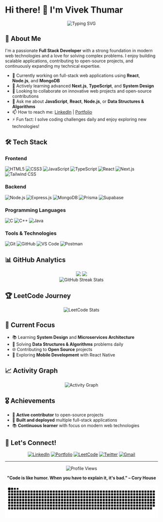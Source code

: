 # Hi there! 👋 I'm Vivek Thumar

<div align="center">
  <img src="https://readme-typing-svg.herokuapp.com?font=Fira+Code&size=30&duration=3000&pause=1000&color=0891B2&center=true&vCenter=true&width=600&lines=Full+Stack+Developer;Problem+Solver;Tech+Enthusiast;Always+Learning" alt="Typing SVG" />
</div>

## 🚀 About Me

I'm a passionate **Full Stack Developer** with a strong foundation in modern web technologies and a love for solving complex problems. I enjoy building scalable applications, contributing to open-source projects, and continuously expanding my technical expertise.

- 🔭 Currently working on full-stack web applications using **React**, **Node.js**, and **MongoDB**
- 🌱 Actively learning advanced **Next.js**, **TypeScript**, and **System Design**
- 👯 Looking to collaborate on innovative web projects and open-source contributions
- 💬 Ask me about **JavaScript**, **React**, **Node.js**, or **Data Structures & Algorithms**
- 📫 How to reach me: [LinkedIn](https://www.linkedin.com/in/mrvivekthumar) | [Portfolio](https://vivekthumar.vercel.app/)
- ⚡ Fun fact: I solve coding challenges daily and enjoy exploring new technologies!

## 🛠️ Tech Stack

### Frontend
![HTML5](https://img.shields.io/badge/HTML5-E34F26?style=for-the-badge&logo=html5&logoColor=white)
![CSS3](https://img.shields.io/badge/CSS3-1572B6?style=for-the-badge&logo=css3&logoColor=white)
![JavaScript](https://img.shields.io/badge/JavaScript-F7DF1E?style=for-the-badge&logo=javascript&logoColor=black)
![TypeScript](https://img.shields.io/badge/TypeScript-3178C6?style=for-the-badge&logo=typescript&logoColor=white)
![React](https://img.shields.io/badge/React-61DAFB?style=for-the-badge&logo=react&logoColor=black)
![Next.js](https://img.shields.io/badge/Next.js-000000?style=for-the-badge&logo=nextdotjs&logoColor=white)
![Tailwind CSS](https://img.shields.io/badge/Tailwind_CSS-38B2AC?style=for-the-badge&logo=tailwind-css&logoColor=white)

### Backend
![Node.js](https://img.shields.io/badge/Node.js-339933?style=for-the-badge&logo=nodedotjs&logoColor=white)
![Express.js](https://img.shields.io/badge/Express.js-000000?style=for-the-badge&logo=express&logoColor=white)
![MongoDB](https://img.shields.io/badge/MongoDB-47A248?style=for-the-badge&logo=mongodb&logoColor=white)
![Prisma](https://img.shields.io/badge/Prisma-2D3748?style=for-the-badge&logo=prisma&logoColor=white)
![Supabase](https://img.shields.io/badge/Supabase-3ECF8E?style=for-the-badge&logo=supabase&logoColor=white)

### Programming Languages
![C](https://img.shields.io/badge/C-A8B9CC?style=for-the-badge&logo=c&logoColor=black)
![C++](https://img.shields.io/badge/C++-00599C?style=for-the-badge&logo=c%2B%2B&logoColor=white)
![Java](https://img.shields.io/badge/Java-ED8B00?style=for-the-badge&logo=openjdk&logoColor=white)

### Tools & Technologies
![Git](https://img.shields.io/badge/Git-F05032?style=for-the-badge&logo=git&logoColor=white)
![GitHub](https://img.shields.io/badge/GitHub-181717?style=for-the-badge&logo=github&logoColor=white)
![VS Code](https://img.shields.io/badge/VS_Code-007ACC?style=for-the-badge&logo=visual-studio-code&logoColor=white)
![Postman](https://img.shields.io/badge/Postman-FF6C37?style=for-the-badge&logo=postman&logoColor=white)

## 📊 GitHub Analytics

<div align="center">
  <img height="180em" src="https://github-readme-stats.vercel.app/api?username=mrvivekthumar&show_icons=true&theme=tokyonight&include_all_commits=true&count_private=true"/>
  <img height="180em" src="https://github-readme-stats.vercel.app/api/top-langs/?username=mrvivekthumar&layout=compact&langs_count=8&theme=tokyonight"/>
</div>

<div align="center">
  <img src="https://github-readme-streak-stats.herokuapp.com/?user=mrvivekthumar&theme=tokyonight" alt="GitHub Streak Stats"/>
</div>

## 🏆 LeetCode Journey

<div align="center">
  <img src="https://leetcard.jacoblin.cool/mrvivekthumar?theme=unicorn&font=Karma&ext=heatmap" alt="LeetCode Stats"/>
</div>

## 🎯 Current Focus

- 📚 Learning **System Design** and **Microservices Architecture**
- 🧠 Solving **Data Structures & Algorithms** problems daily
- 🌐 Contributing to **Open Source** projects
- 📱 Exploring **Mobile Development** with React Native

## 📈 Activity Graph

<div align="center">
  <img src="https://github-readme-activity-graph.vercel.app/graph?username=mrvivekthumar&theme=tokyo-night&hide_border=true&area=true" alt="Activity Graph"/>
</div>

## 🎖️ Achievements

- 🌟 **Active contributor** to open-source projects
- 🚀 **Built and deployed** multiple full-stack applications
- 📚 **Continuous learner** with focus on modern web technologies

## 🤝 Let's Connect!

<div align="center">
  
[![LinkedIn](https://img.shields.io/badge/LinkedIn-0A66C2?style=for-the-badge&logo=linkedin&logoColor=white)](https://www.linkedin.com/in/mrvivekthumar)
[![Portfolio](https://img.shields.io/badge/Portfolio-FF5722?style=for-the-badge&logo=google-chrome&logoColor=white)](https://vivekthumar.vercel.app/)
[![LeetCode](https://img.shields.io/badge/LeetCode-FFA116?style=for-the-badge&logo=leetcode&logoColor=white)](https://leetcode.com/mrvivekthumar)
[![Twitter](https://img.shields.io/badge/Twitter-1DA1F2?style=for-the-badge&logo=twitter&logoColor=white)](https://twitter.com/mrvivekthumar)
[![Gmail](https://img.shields.io/badge/Gmail-EA4335?style=for-the-badge&logo=gmail&logoColor=white)](mailto:your.email@gmail.com)

</div>

---

<div align="center">
  <img src="https://komarev.com/ghpvc/?username=mrvivekthumar&label=Profile%20Views&color=0e75b6&style=flat" alt="Profile Views" />
  
  **"Code is like humor. When you have to explain it, it's bad." – Cory House**
</div>

<div align="center">
  <img src="https://raw.githubusercontent.com/platane/snk/output/github-contribution-grid-snake.svg" alt="Snake animation" />
</div>
